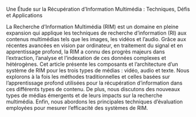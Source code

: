Une Étude sur la Récupération d’Information Multimédia : Techniques, Défis et Applications

La Recherche d’Information Multimédia (RIM) est un domaine en pleine expansion qui applique les techniques de recherche d’information (RI) aux contenus multimédias tels que les images, les vidéos et l’audio. Grâce aux récentes avancées en vision par ordinateur, en traitement du signal et en apprentissage profond, la RIM a connu des progrès majeurs dans l’extraction, l’analyse et l’indexation de ces données complexes et hétérogènes.
Cet article présente les composants et l’architecture d’un système de RIM pour les trois types de médias : vidéo, audio et texte. Nous explorons à la fois les méthodes traditionnelles et celles basées sur l’apprentissage profond utilisées pour la récupération d’information dans ces différents types de contenu.
De plus, nous discutons des nouveaux types de médias émergents et de leurs impacts sur la recherche multimédia. Enfin, nous abordons les principales techniques d’évaluation employées pour mesurer l’efficacité des systèmes de RIM.

